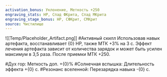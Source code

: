 ```yaml
---
activation_bonus: Уклонение, Меткость +250
engraving_stats: HP, Спад ФКрита, Спад МКрита
engraving_stage_bonus: HP, СФКрит, СМКрит
source: Чистилище
---
```

![[Temp/Placeholder_Artifact.png]]
#Активный скилл
Использовав навык артефакта, восстанавливает {0} HP, также МТК +3% на 3 с.
Эффект лечения артефакта зависит от количества зарядок и может быть усилен максимум в 3,5 раза.
После приемки МТК +250.

#Дух гор: 
Меткость доп. +{0}%
#Солнечная вспышка: 
Длительность эффекта +{0} с.
#Резонанс вселенной: 
Перезарядка навыка -{0} с.
